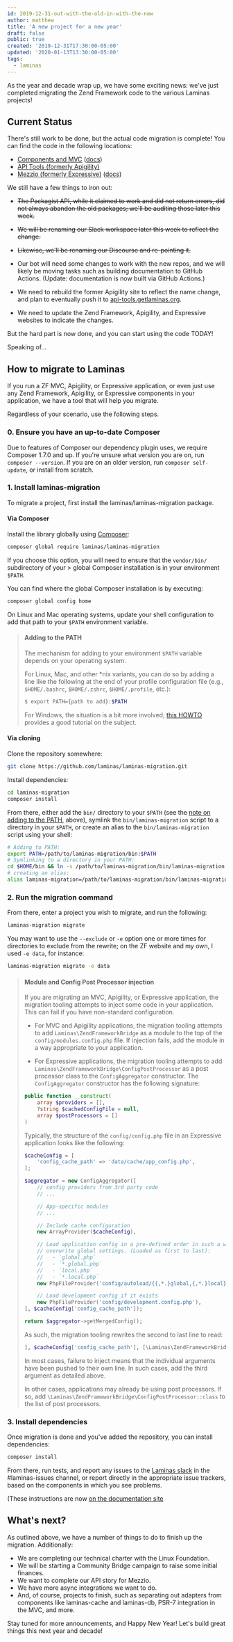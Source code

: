 ```yaml
---
id: 2019-12-31-out-with-the-old-in-with-the-new
author: matthew
title: 'A new project for a new year'
draft: false
public: true
created: '2019-12-31T17:30:00-05:00'
updated: '2020-01-13T13:30:00-05:00'
tags:
  - laminas
---
```


As the year and decade wrap up, we have some exciting news: we've just completed
migrating the Zend Framework code to the various Laminas projects!

<!--- EXTENDED -->

## Current Status

There's still work to be done, but the actual code migration is complete! You
can find the code in the following locations:

- [Components and MVC](https://github.com/laminas) ([docs](https://docs.laminas.dev))
- [API Tools (formerly Apigility)](https://github.com/laminas-api-tools)
- [Mezzio (formerly Expressive)](https://github.com/mezzio) ([docs](https://docs.mezzio.dev))

We still have a few things to iron out:

- ~~The Packagist API, while it claimed to work and did not return errors, did not
  always abandon the old packages; we'll be auditing those later this
  week.~~

- ~~We will be renaming our Slack workspace later this week to reflect the
  change.~~

- ~~Likewise, we'll be renaming our Discourse and re-pointing it.~~

- Our bot will need some changes to work with the new repos, and we will likely
  be moving tasks such as building documentation to GitHub Actions. (Update:
  documentation is now built via GitHub Actions.)

- We need to rebuild the former Apigility site to reflect the name change, and
  plan to eventually push it to [api-tools.getlaminas.org](https://api-tools.getlaminas.org).

- We need to update the Zend Framework, Apigility, and Expressive websites to
  indicate the changes.

But the hard part is now done, and you can start using the code TODAY!

Speaking of...

## How to migrate to Laminas

If you run a ZF MVC, Apigility, or Expressive application, or even just use any
Zend Framework, Apigility, or Expressive components in your application, we have
a tool that will help you migrate.

Regardless of your scenario, use the following steps.

### 0. Ensure you have an up-to-date Composer

Due to features of Composer our dependency plugin uses, we require Composer
1.7.0 and up. If you're unsure what version you are on, run `composer --version`.
If you are on an older version, run `composer self-update`, or install from
scratch.

### 1. Install laminas-migration

To migrate a project, first install the laminas/laminas-migration package.

#### Via Composer

Install the library globally using [Composer](https://getcomposer.org):

```bash
composer global require laminas/laminas-migration
```

If you choose this option, you will need to ensure that the `vendor/bin/`
subdirectory of your > global Composer installation is in your environment
`$PATH`.

You can find where the global Composer installation is by executing:

```bash
composer global config home
```

On Linux and Mac operating systems, update your shell configuration to add
that path to your `$PATH` environment variable.

> #### Adding to the PATH
>
> The mechanism for adding to your environment `$PATH` variable depends on your
> operating system.
>
> For Linux, Mac, and other *nix variants, you can do so by adding a line like
> the following at the end of your profile configuration file (e.g., `$HOME/.bashrc`,
> `$HOME/.zshrc`, `$HOME/.profile`, etc.):
>
> ```bash
> $ export PATH={path to add}:$PATH
> ```
>
> For Windows, the situation is a bit more involved; [this HOWTO](https://www.architectryan.com/2018/03/17/add-to-the-path-on-windows-10/)
> provides a good tutorial on the subject.

#### Via cloning

Clone the repository somewhere:

```bash
git clone https://github.com/laminas/laminas-migration.git
```

Install dependencies:

```bash
cd laminas-migration
composer install
```

From there, either add the `bin/` directory to your `$PATH` (see the [note on
adding to the PATH](#adding-to-the-path), above), symlink the
`bin/laminas-migration` script to a directory in your `$PATH`, or create an
alias to the `bin/laminas-migration` script using your shell:

```bash
# Adding to PATH:
export PATH=/path/to/laminas-migration/bin:$PATH
# Symlinking to a directory in your PATH:
cd $HOME/bin && ln -s /path/to/laminas-migration/bin/laminas-migration .
# creating an alias:
alias laminas-migration=/path/to/laminas-migration/bin/laminas-migration
```

### 2. Run the migration command

From there, enter a project you wish to migrate, and run the following:

```bash
laminas-migration migrate
```

You may want to use the `--exclude` or `-e` option one or more times for
directories to exclude from the rewrite; on the ZF website and my own, I used
`-e data`, for instance:

```bash
laminas-migration migrate -e data
```

> #### Module and Config Post Processor injection
>
> If you are migrating an MVC, Apigility, or Expressive application, the
> migration tooling attempts to inject some code in your application. This can
> fail if you have non-standard configuration.
>
> - For MVC and Apigility applications, the migration tooling attempts to add
>   `Laminas\ZendFrameworkBridge` as a module to the top of the
>   `config/modules.config.php` file. If injection fails, add the module in a way
>   appropriate to your application.
>
> - For Expressive applications, the migration tooling attempts to add
>   `Laminas\ZendFrameworkBridge\ConfigPostProcessor` as a post processor class
>   to the `ConfigAggregator` constructor. The `ConfigAggregator` constructor
>   has the following signature:
>
> ```php
> public function __construct(
>     array $providers = [],
>     ?string $cachedConfigFile = null,
>     array $postProcessors = []
> )
> ```
>
> Typically, the structure of the `config/config.php` file in an Expressive
> application looks like the following:
>
> ```php
> $cacheConfig = [
>     'config_cache_path' => 'data/cache/app_config.php',
> ];
>
> $aggregator = new ConfigAggregator([
>     // config providers from 3rd party code
>     // ...
>
>     // App-specific modules
>     // ...
>
>     // Include cache configuration
>     new ArrayProvider($cacheConfig),
>
>     // Load application config in a pre-defined order in such a way that local settings
>     // overwrite global settings. (Loaded as first to last):
>     //   - `global.php`
>     //   - `*.global.php`
>     //   - `local.php`
>     //   - `*.local.php`
>     new PhpFileProvider('config/autoload/{{,*.}global,{,*.}local}.php'),
>
>     // Load development config if it exists
>     new PhpFileProvider('config/development.config.php'),
> ], $cacheConfig['config_cache_path']);
>
> return $aggregator->getMergedConfig();
> ```
>
> As such, the migration tooling rewrites the second to last line to read:
>
> ```php
> ], $cacheConfig['config_cache_path'], [\Laminas\ZendFrameworkBridge\ConfigPostProcessor::class]);
> ```
>
> In most cases, failure to inject means that the individual arguments have
> been pushed to their own line. In such cases, add the third argument as
> detailed above.
>
> In other cases, applications may already be using post processors. If so,
> add `\Laminas\ZendFrameworkBridge\ConfigPostProcessor::class` to the list of
> post processors.

### 3. Install dependencies

Once migration is done and you've added the repository, you can install
dependencies:

```bash
composer install
```

From there, run tests, and report any issues to the [Laminas
slack](https://laminas.dev/chat) in the #laminas-issues
channel, or report directly in the appropriate issue trackers, based on the
components in which you see problems.

(These instructions are now [on the documentation
site](https://docs.laminas.dev/migration/)

## What's next?

As outlined above, we have a number of things to do to finish up the migration.
Additionally:

- We are completing our technical charter with the Linux Foundation.
- We will be starting a Community Bridge campaign to raise some initial
  finances.
- We want to complete our API story for Mezzio.
- We have more async integrations we want to do.
- And, of course, projects to finish, such as separating out adapters from
  components like laminas-cache and laminas-db, PSR-7 integration in the MVC,
  and more.

Stay tuned for more announcements, and Happy New Year! Let's build great things
this next year and decade!
